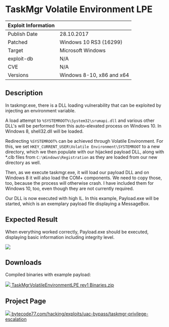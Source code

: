# TaskMgr Volatile Environment LPE

| Exploit Information |                                   |
|:------------------- |:--------------------------------- |
| Publish Date        | 28.10.2017                        |
| Patched             | Windows 10 RS3 (16299)            |
| Target              | Microsoft Windows                 |
| exploit-db          | N/A                               |
| CVE                 | N/A                               |
| Versions            | Windows 8-10, x86 and x64         |

## Description

In taskmgr.exe, there is a DLL loading vulnerability that can be exploited by
injecting an environment variable.

A load attempt to `%SYSTEMROOT%\System32\srumapi.dll` and various other DLL's
will be performed from this auto-elevated process on Windows 10. In Windows 8,
shell32.dll will be loaded.

Redirecting `%SYSTEMROOT%` can be achieved through Volatile Environment. For
this, we set `HKEY_CURRENT_USER\Volatile Environment\SYSTEMROOT` to a new
directory, which we then populate with our hijacked payload DLL, along with
*.clb files from `C:\Windows\Registration` as they are loaded from our new
directory as well.

Then, as we execute taskmgr.exe, it will load our payload DLL and on Windows 8
it will also load the COM+ components. We need to copy those, too, because the
process will otherwise crash. I have included them for Windows 10, too, even
though they are not currently required.

Our DLL is now executed with high IL. In this example, Payload.exe will be
started, which is an exemplary payload file displaying a MessageBox.

## Expected Result

When everything worked correctly, Payload.exe should be executed, displaying
basic information including integrity level.

![](https://bytecode77.com/images/sites/hacking/exploits/uac-bypass/taskmgr-privilege-escalation/result.png)

## Downloads

Compiled binaries with example payload:

[![](https://bytecode77.com/images/shared/fileicons/zip.png) TaskMgrVolatileEnvironmentLPE rev1 Binaries.zip](https://bytecode77.com/downloads/hacking/exploits/uac-bypass/TaskMgrVolatileEnvironmentLPE%20rev1%20Binaries.zip)

## Project Page

[![](https://bytecode77.com/images/shared/favicon16.png) bytecode77.com/hacking/exploits/uac-bypass/taskmgr-privilege-escalation](https://bytecode77.com/hacking/exploits/uac-bypass/taskmgr-privilege-escalation)